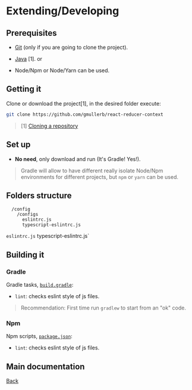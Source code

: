 # Extending/Developing

## Prerequisites

* [Git](https://git-scm.com/downloads) (only if you are going to clone the project).

* [Java](http://www.oracle.com/technetwork/java/javase/downloads) [1].
or
* Node/Npm or Node/Yarn can be used.

## Getting it

Clone or download the project[1], in the desired folder execute:

```sh
git clone https://github.com/gmullerb/react-reducer-context
```

> [1] [Cloning a repository](https://help.github.com/articles/cloning-a-repository/)

## Set up

* **No need**, only download and run (It's Gradle! Yes!).

> Gradle will allow to have different really isolate Node/Npm environments for different projects, but `npm` or `yarn` can be used.

## Folders structure

```
  /config
    /configs
      eslintrc.js
      typescript-eslintrc.js
```

`eslintrc.js`
typescript-eslintrc.js`

## Building it

### Gradle

Gradle tasks, [`build.gradle`](../build.gradle):

* `lint`: checks eslint style of js files.

> Recommendation: First time run `gradlew` to start from an "ok" code.

### Npm

Npm scripts, [`package.json`](../package.json):

* `lint`: checks eslint style of js files.

## Main documentation

[Back](../README.md)

